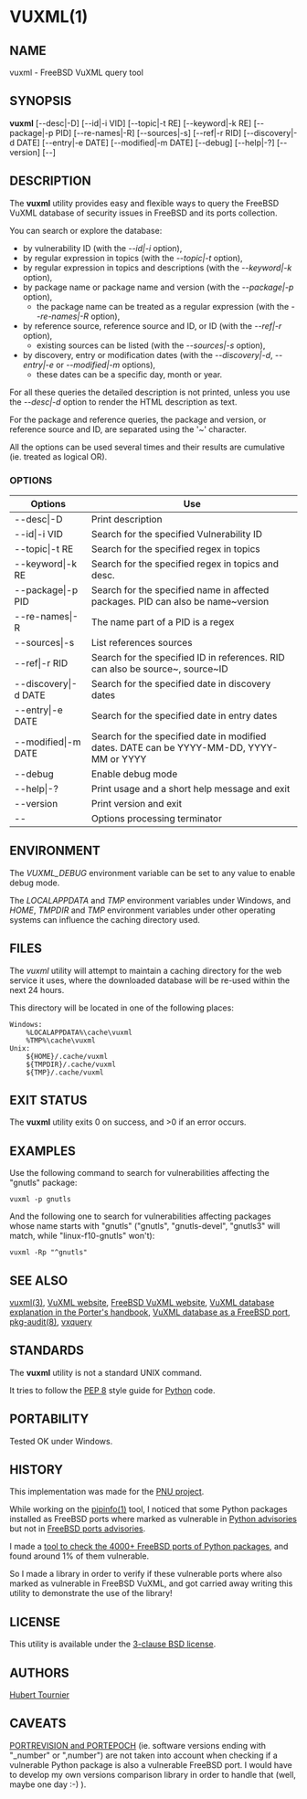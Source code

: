 # VUXML(1)

## NAME
vuxml - FreeBSD VuXML query tool

## SYNOPSIS
**vuxml**
\[--desc|-D\]
\[--id|-i VID\]
\[--topic|-t RE\]
\[--keyword|-k RE\]
\[--package|-p PID\]
\[--re-names|-R\]
\[--sources|-s\]
\[--ref|-r RID\]
\[--discovery|-d DATE\]
\[--entry|-e DATE\]
\[--modified|-m DATE\]
\[--debug\]
\[--help|-?\]
\[--version\]
\[--\]

## DESCRIPTION
The **vuxml** utility provides easy and flexible ways to query the FreeBSD VuXML database of security issues in FreeBSD and its ports collection.

You can search or explore the database:
* by vulnerability ID (with the *--id|-i* option),
* by regular expression in topics (with the *--topic|-t* option),
* by regular expression in topics and descriptions (with the *--keyword|-k* option),
* by package name or package name and version (with the *--package|-p* option),
  * the package name can be treated as a regular expression (with the *--re-names|-R* option),
* by reference source, reference source and ID, or ID (with the *--ref|-r* option),
  * existing sources can be listed (with the *--sources|-s* option),
* by discovery, entry or modification dates (with the *--discovery|-d*, *--entry|-e* or *--modified|-m* options),
  * these dates can be a specific day, month or year.

For all these queries the detailed description is not printed, unless you use the *--desc|-d* option to render the HTML description as text.

For the package and reference queries, the package and version, or reference source and ID, are separated using the '~' character.

All the options can be used several times and their results are cumulative (ie. treated as logical OR).

### OPTIONS
Options | Use
------- | ---
--desc\|-D|Print description
--id\|-i VID|Search for the specified Vulnerability ID
--topic\|-t RE|Search for the specified regex in topics
--keyword\|-k RE|Search for the specified regex in topics and desc.
--package\|-p PID|Search for the specified name in affected packages. PID can also be name~version
--re-names\|-R|The name part of a PID is a regex
--sources\|-s|List references sources
--ref\|-r RID|Search for the specified ID in references. RID can also be source~, source~ID
--discovery\|-d DATE|Search for the specified date in discovery dates
--entry\|-e DATE|Search for the specified date in entry dates
--modified\|-m DATE|Search for the specified date in modified dates. DATE can be YYYY-MM-DD, YYYY-MM or YYYY
--debug|Enable debug mode
--help\|-?|Print usage and a short help message and exit
--version|Print version and exit
--|Options processing terminator

## ENVIRONMENT
The *VUXML_DEBUG* environment variable can be set to any value to enable debug mode.

The *LOCALAPPDATA* and *TMP* environment variables under Windows, and *HOME*, *TMPDIR* and *TMP* environment variables
under other operating systems can influence the caching directory used.

## FILES
The *vuxml* utility will attempt to maintain a caching directory for the web service it uses, where the downloaded database will be re-used within the next 24 hours.

This directory will be located in one of the following places:

    Windows:
        %LOCALAPPDATA%\cache\vuxml
        %TMP%\cache\vuxml
    Unix:
        ${HOME}/.cache/vuxml
        ${TMPDIR}/.cache/vuxml
        ${TMP}/.cache/vuxml

## EXIT STATUS
The **vuxml** utility exits 0 on success, and >0 if an error occurs.

## EXAMPLES
Use the following command to search for vulnerabilities affecting the "gnutls" package:
```
vuxml -p gnutls
```

And the following one to search for vulnerabilities affecting packages whose name starts with "gnutls" ("gnutls", "gnutls-devel", "gnutls3" will match, while "linux-f10-gnutls" won't):
```
vuxml -Rp "^gnutls"
```

## SEE ALSO
[vuxml(3)](https://github.com/HubTou/vuxml/blob/main/VUXML.3.md),
[VuXML website](https://www.vuxml.org/),
[FreeBSD VuXML website](https://www.vuxml.org/freebsd/),
[VuXML database explanation in the Porter's handbook](https://docs.freebsd.org/en/books/porters-handbook/security/),
[VuXML database as a FreeBSD port](https://www.freshports.org/security/vuxml/),
[pkg-audit(8)](https://man.freebsd.org/cgi/man.cgi?query=pkg-audit),
[vxquery](https://www.freshports.org/security/vxquery/)

## STANDARDS
The **vuxml** utility is not a standard UNIX command.

It tries to follow the [PEP 8](https://www.python.org/dev/peps/pep-0008/) style guide for [Python](https://www.python.org/) code.

## PORTABILITY
Tested OK under Windows.

## HISTORY
This implementation was made for the [PNU project](https://github.com/HubTou/PNU).

While working on the [pipinfo(1)](https://github.com/HubTou/pipinfo) tool, I noticed that some Python packages installed as FreeBSD ports
where marked as vulnerable in [Python advisories](https://github.com/pypa/advisory-database) but not in [FreeBSD ports advisories](https://www.vuxml.org/freebsd/index.html).

I made a [tool to check the 4000+ FreeBSD ports of Python packages](https://github.com/HubTou/pysec2vuxml/blob/main/README.md), and found around 1% of them vulnerable.

So I made a library in order to verify if these vulnerable ports where also marked as vulnerable in FreeBSD VuXML,
and got carried away writing this utility to demonstrate the use of the library!

## LICENSE
This utility is available under the [3-clause BSD license](https://opensource.org/licenses/BSD-3-Clause).

## AUTHORS
[Hubert Tournier](https://github.com/HubTou)

## CAVEATS
[PORTREVISION and PORTEPOCH](https://people.freebsd.org/~olivierd/porters-handbook/makefile-naming.html) (ie. software versions ending with "\_number" or ",number")
are not taken into account when checking if a vulnerable Python package is also a vulnerable FreeBSD port.
I would have to develop my own versions comparison library in order to handle that (well, maybe one day :-) ).

